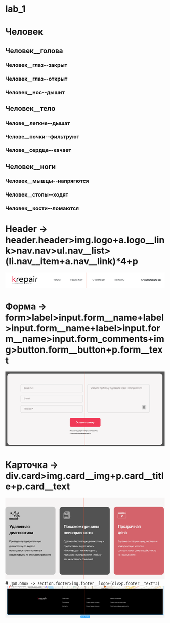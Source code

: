 # lab_1

# Человек

## Человек__голова

### Человек__глаз--закрыт
### Человек__глаз--открыт
### Человек__нос--дышит

## Человек__тело
### Челове__легкие--дышат
### Челове__почки--фильтруют
### Челове__сердце--качает

## Человек__ноги
### Человек__мышцы--напрягются
### Человек__стопы--ходят
### Человек__кости--ломаются

# Header -> header.header>img.logo+a.logo__link>nav.nav>ul.nav__list>(li.nav__item+a.nav__link)*4+p 
![Image alt](header.png)
# Форма -> form>label>input.form__name+label>input.form__name+label>input.form__name>input.form_comments+img>button.form__button+p.form__text
![Image alt](form.png)
# Карточка -> div.card>img.card__img+p.card__title+p.card__text
![Image alt](card.png)
#``` Доп.блок -> section.footer>img.footer__logo+(div>p.footer__text*3)```
![Image alt](footer.png)
